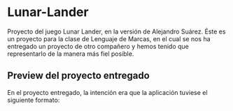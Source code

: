 # Lunar-Lander
Proyecto del juego Lunar Lander, en la versión de Alejandro Suárez. Éste es un proyecto para la clase de Lenguaje de Marcas, en el cual se nos ha entregado un proyecto de otro compañero y hemos tenido que representarlo de la manera más fiel posible.

## Preview del proyecto entregado
En el proyecto entregado, la intención era que la aplicación tuviese el siguiente formato:

